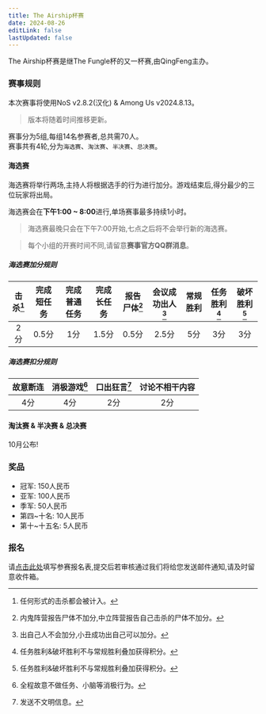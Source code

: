 ```yaml
---
title: The Airship杯赛
date: 2024-08-26
editLink: false
lastUpdated: false
---
```


The Airship杯赛是继The Fungle杯的又一杯赛,由QingFeng主办。


### 赛事规则

本次赛事将使用NoS v2.8.2(汉化) & Among Us v2024.8.13。
> 版本将随着时间推移更新。

赛事分为5组,每组14名参赛者,总共需70人。<br>
赛事共有4轮,分为`海选赛`、`淘汰赛`、`半决赛`、`总决赛`。

#### 海选赛

海选赛将举行两场,主持人将根据选手的行为进行加分。游戏结束后,得分最少的三位玩家将出局。

海选赛会在**下午1:00 ~ 8:00**进行,单场赛事最多持续1小时。
> 海选赛最晚只会在下午7:00开始,七点之后将不会举行新的海选赛。

> 每个小组的开赛时间不同,请留意**赛事官方QQ群消息**。

##### 海选赛加分规则

| **击杀[^1]** | **完成短任务** | **完成普通任务** | **完成长任务** | **报告尸体[^2]** | **会议成功出人[^3]** | **常规胜利** | **任务胜利[^4]** | **破坏胜利[^4]** |
|:---------:|:---------:|:----------:|:---------:|:-----------:|:-------------:|:--------:|:---------:|:--------:|
| 2分        | 0.5分      | 1分         | 1.5分      | 0.5分        | 2.5分          | 5分       | 3分        | 3分       |

##### 海选赛扣分规则

| **故意断连** | **消极游戏**[^5] | **口出狂言**[^6] | **讨论不相干内容** |
|:--------:|:--------:|:--------:|:-----------:|
| 4分       | 4分       | 2分       | 2分          |

#### 淘汰赛 & 半决赛 & 总决赛

10月公布!

### 奖品

- 冠军: 150人民币
- 亚军: 100人民币
- 季军: 50人民币
- 第四~十名: 10人民币
- 第十~十五名: 5人民币

### 报名

请[点击此处](https://docs.qq.com/form/page/DU1BoQUJiVVlSbUVR)填写参赛报名表,提交后若审核通过我们将给您发送邮件通知,请及时留意收件箱。

[^1]: 任何形式的击杀都会被计入。
[^2]: 内鬼阵营报告尸体不加分,中立阵营报告自己击杀的尸体不加分。
[^3]: 出自己人不会加分,小丑成功出自己可以加分。
[^4]: 任务胜利&破坏胜利不与常规胜利叠加获得积分。
[^5]: 全程故意不做任务、小脑等消极行为。
[^6]: 发送不文明信息。